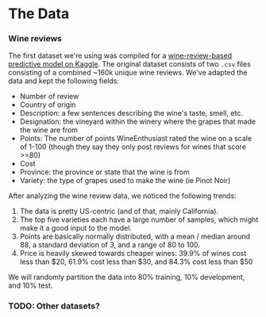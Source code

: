 # The Data

### Wine reviews

The first dataset we're using was compiled for a [wine-review-based predictive model on Kaggle](https://www.kaggle.com/zynicide/wine-reviews#winemag-data_first150k.csv). The original dataset consists of two `.csv` files consisting of a combined ~160k unique wine reviews. We've adapted the data and kept the following fields:
* Number of review
* Country of origin
* Description: a few sentences describing the wine's taste, smell, etc.
* Designation: the vineyard within the winery where the grapes that made the wine are from
* Points: The number of points WineEnthusiast rated the wine on a scale of 1-100 (though they say they only post reviews for wines that score >=80)
* Cost
* Province: the province or state that the wine is from
* Variety: the type of grapes used to make the wine (ie Pinot Noir)

After analyzing the wine review data, we noticed the following trends:
1. The data is pretty US-centric (and of that, mainly California).
2. The top five varieties each have a large number of samples, which might make it a good input to the model.
3. Points are basically normally distributed, with a mean / median around 88, a standard deviation of 3, and a range of 80 to 100.
4. Price is heavily skewed towards cheaper wines: 39.9% of wines cost less than $20, 61.9% cost less than $30, and 84.3% cost less than $50

We will randomly partition the data into 80% training, 10% development, and 10% test.

### TODO: Other datasets?
